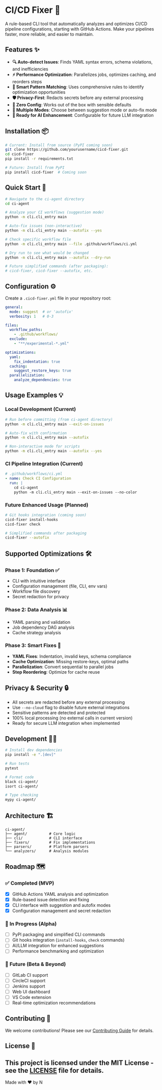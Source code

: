 # CI/CD Fixer 🔧

A rule-based CLI tool that automatically analyzes and optimizes CI/CD pipeline configurations, starting with GitHub Actions. Make your pipelines faster, more reliable, and easier to maintain.

## Features ✨

- **🔍 Auto-detect Issues**: Finds YAML syntax errors, schema violations, and inefficiencies
- **⚡ Performance Optimization**: Parallelizes jobs, optimizes caching, and reorders steps
- **🧠 Smart Pattern Matching**: Uses comprehensive rules to identify optimization opportunities
- **🛡️ Privacy-First**: Redacts secrets before any external processing
- **🎯 Zero Config**: Works out of the box with sensible defaults
- **🔄 Multiple Modes**: Choose between suggestion mode or auto-fix mode
- **🚀 Ready for AI Enhancement**: Configurable for future LLM integration

## Installation 📦

```bash
# Current: Install from source (PyPI coming soon)
git clone https://github.com/yourusername/cicd-fixer.git
cd cicd-fixer
pip install -r requirements.txt

# Future: Install from PyPI
pip install cicd-fixer  # Coming soon
```

## Quick Start 🚀

```bash
# Navigate to the ci-agent directory
cd ci-agent

# Analyze your CI workflows (suggestion mode)
python -m cli.cli_entry main

# Auto-fix issues (non-interactive)
python -m cli.cli_entry main --autofix --yes

# Check specific workflow file
python -m cli.cli_entry main --file .github/workflows/ci.yml

# Dry run to see what would be changed
python -m cli.cli_entry main --autofix --dry-run

# Future simplified commands (after packaging):
# cicd-fixer, cicd-fixer --autofix, etc.
```

## Configuration ⚙️

Create a `.cicd-fixer.yml` file in your repository root:

```yaml
general:
  mode: suggest  # or 'autofix'
  verbosity: 1   # 0-3

files:
  workflow_paths:
    - .github/workflows/
  exclude:
    - "**/experimental-*.yml"

optimizations:
  yaml:
    fix_indentation: true
  caching:
    suggest_restore_keys: true
  parallelization:
    analyze_dependencies: true
```

## Usage Examples 💡

### Local Development (Current)

```bash
# Run before committing (from ci-agent directory)
python -m cli.cli_entry main --exit-on-issues

# Auto-fix with confirmation
python -m cli.cli_entry main --autofix

# Non-interactive mode for scripts
python -m cli.cli_entry main --autofix --yes
```

### CI Pipeline Integration (Current)

```yaml
# .github/workflows/ci.yml
- name: Check CI Configuration
  run: |
    cd ci-agent
    python -m cli.cli_entry main --exit-on-issues --no-color
```

### Future Enhanced Usage (Planned)

```bash
# Git hooks integration (coming soon)
cicd-fixer install-hooks
cicd-fixer check

# Simplified commands after packaging
cicd-fixer --autofix
```

## Supported Optimizations 🛠️

### Phase 1: Foundation ✅
- CLI with intuitive interface
- Configuration management (file, CLI, env vars)
- Workflow file discovery
- Secret redaction for privacy

### Phase 2: Data Analysis 📊
- YAML parsing and validation
- Job dependency DAG analysis
- Cache strategy analysis

### Phase 3: Smart Fixes 🧠
- **YAML Fixes**: Indentation, invalid keys, schema compliance
- **Cache Optimization**: Missing restore-keys, optimal paths
- **Parallelization**: Convert sequential to parallel jobs
- **Step Reordering**: Optimize for cache reuse

## Privacy & Security 🔒

- All secrets are redacted before any external processing
- Use `--no-cloud` flag to disable future external integrations
- Sensitive patterns are detected and protected
- 100% local processing (no external calls in current version)
- Ready for secure LLM integration when implemented

## Development 👩‍💻

```bash
# Install dev dependencies
pip install -e ".[dev]"

# Run tests
pytest

# Format code
black ci-agent/
isort ci-agent/

# Type checking
mypy ci-agent/
```

## Architecture 🏗️

```
ci-agent/
├── agent/          # Core logic
├── cli/            # CLI interface
├── fixers/         # Fix implementations
├── parsers/        # Platform parsers
└── analyzers/      # Analysis modules
```

## Roadmap 🗺️

### ✅ Completed (MVP)
- [x] GitHub Actions YAML analysis and optimization
- [x] Rule-based issue detection and fixing
- [x] CLI interface with suggestion and autofix modes
- [x] Configuration management and secret redaction

### 🚧 In Progress (Alpha)
- [ ] PyPI packaging and simplified CLI commands
- [ ] Git hooks integration (`install-hooks`, `check` commands)
- [ ] AI/LLM integration for enhanced suggestions
- [ ] Performance benchmarking and optimization

### 🔮 Future (Beta & Beyond)
- [ ] GitLab CI support
- [ ] CircleCI support
- [ ] Jenkins support
- [ ] Web UI dashboard
- [ ] VS Code extension
- [ ] Real-time optimization recommendations

## Contributing 🤝

We welcome contributions! Please see our [Contributing Guide](CONTRIBUTING.md) for details.

## License 📄

This project is licensed under the MIT License - see the [LICENSE](LICENSE) file for details.
---

Made with ❤️ by N
